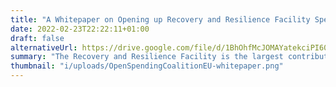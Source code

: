 ```yaml
---
title: "A Whitepaper on Opening up Recovery and Resilience Facility Spending"
date: 2022-02-23T22:22:11+01:00
draft: false
alternativeUrl: https://drive.google.com/file/d/1BhOhfMcJOMAYatekciPI60L6k-KB1YOV/view?usp=sharing
summary: "The Recovery and Resilience Facility is the largest contribution to Member States in the history of the European Union. Their aim is to support reforms, infrastructure and the improvement of the quality of life of millions of EU citizens. We all have a responsibility to ensure that it is spent transparently and for its intended purpose. At the same time, the regulations introducing the RRF at EU level have not guaranteed full openness of spending. For this reason the Open Spending EU Coalition has produced Guidance to show Member State governments what detailed information should be published about the spending of these funds. The Guidance can also be used by civil society organisations, journalists, and others who want to persuade their governments to be more transparent about how public money is spent. The Coalition will support such actions and will work towards their implementation. In the publication we also presented recommendations addressed to the European Commission. We believe that the best solution that supports openness of EU funds is centralised and transparent information about them."
thumbnail: "i/uploads/OpenSpendingCoalitionEU-whitepaper.png" 
---
```


